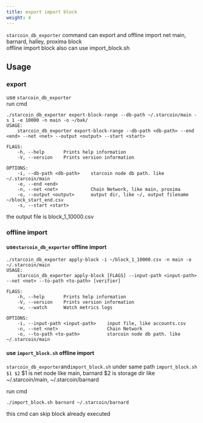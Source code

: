 ```yaml
---
title: export import block
weight: 4
---
```

`starcoin_db_exporter` command can  export and offline import net main, barnard, halley, proxima block  
offline import block also can use import_block.sh 

<!--more-->

## Usage
### export
use `starcoin_db_exporter`  
run cmd
```shell
./starcoin_db_exporter export-block-range --db-path ~/.starcoin/main -s 1 -e 10000 -n main -o ~/bak/
USAGE:
    starcoin_db_exporter export-block-range --db-path <db-path> --end <end> --net <net> --output <output> --start <start>

FLAGS:
    -h, --help       Prints help information
    -V, --version    Prints version information

OPTIONS:
    -i, --db-path <db-path>    starcoin node db path. like ~/.starcoin/main
    -e, --end <end>            
    -n, --net <net>            Chain Network, like main, proxima
    -o, --output <output>      output dir, like ~/, output filename ~/block_start_end.csv
    -s, --start <start> 
```
the output file is block_1_10000.csv

### offline import
#### use`starcoin_db_exporter` offline import
```shell
./starcoin_db_exporter apply-block -i ~/block_1_10000.csv -n main -o ~/.starcoin/main
USAGE:
    starcoin_db_exporter apply-block [FLAGS] --input-path <input-path> --net <net> --to-path <to-path> [verifier]

FLAGS:
    -h, --help       Prints help information
    -V, --version    Prints version information
    -w, --watch      Watch metrics logs

OPTIONS:
    -i, --input-path <input-path>    input file, like accounts.csv
    -n, --net <net>                  Chain Network
    -o, --to-path <to-path>          starcoin node db path. like ~/.starcoin/main
```

#### use `import_block.sh` offline import
`starcoin_db_exporter`and`import_block.sh` under same path
`import_block.sh $1 $2`
$1 is net node like main, barnard
$2 is storage dir like ~/.starcoin/main, ~/.starcoin/barnard

run cmd
```shell
./import_block.sh barnard ~/.starcoin/barnard
```

this cmd can skip block already executed

